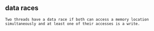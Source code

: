 data races
----------
    Two threads have a data race if both can access a memory location
    simultaneously and at least one of their accesses is a write.
